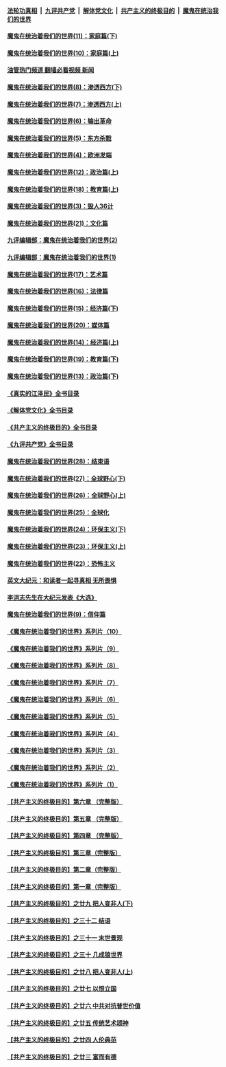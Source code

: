 ####  [法轮功真相](../../../../basic/blob/master/README.md?t=12100131) &nbsp;|&nbsp; [九评共产党](../../../../9ping.md/blob/master/README.md?t=12100131) &nbsp;|&nbsp; [解体党文化](../../../../jtdwh.md/blob/master/README.md?t=12100131)  &nbsp;|&nbsp; [共产主义的终极目的](../../../../gczydzjmd.md/blob/master/README.md?t=12100131) &nbsp;|&nbsp; [魔鬼在统治我们的世界](../../../../mgztzwmdsj.md/blob/master/README.md?t=12100131) 

#### [魔鬼在统治着我们的世界(11)：家庭篇(下)](../pages/nsc422/n10440961.md?t=12100131) 

#### [魔鬼在统治着我们的世界(10)：家庭篇(上)](../pages/nsc422/n10435448.md?t=12100131) 

#### [油管热门频道 翻墙必看视频 新闻](http://129.146.143.75:81/youtube.html?12100131)

#### [魔鬼在统治着我们的世界(8)：渗透西方(下)](../pages/nsc422/n10429603.md?t=12100131) 

#### [魔鬼在统治着我们的世界(7)：渗透西方(上)](../pages/nsc422/n10426013.md?t=12100131) 

#### [魔鬼在统治着我们的世界(6)：输出革命](../pages/nsc422/n10421536.md?t=12100131) 

#### [魔鬼在统治着我们的世界(5)：东方杀戮](../pages/nsc422/n10417707.md?t=12100131) 

#### [魔鬼在统治着我们的世界(4)：欧洲发端](../pages/nsc422/n10414890.md?t=12100131) 

#### [魔鬼在统治着我们的世界(12)：政治篇(上)](../pages/nsc422/n10444576.md?t=12100131) 

#### [魔鬼在统治着我们的世界(18)：教育篇(上)](../pages/nsc422/n10526970.md?t=12100131) 

#### [魔鬼在统治着我们的世界(3)：毁人36计](../pages/nsc422/n10411583.md?t=12100131) 

#### [魔鬼在统治着我们的世界(21)：文化篇](../pages/nsc422/n10597706.md?t=12100131) 

#### [九评编辑部：魔鬼在统治着我们的世界(2)](../pages/nsc422/n10410036.md?t=12100131) 

#### [九评编辑部：魔鬼在统治着我们的世界(1)](../pages/nsc422/n10406825.md?t=12100131) 

#### [魔鬼在统治着我们的世界(17)：艺术篇](../pages/nsc422/n10499093.md?t=12100131) 

#### [魔鬼在统治着我们的世界(16)：法律篇](../pages/nsc422/n10485969.md?t=12100131) 

#### [魔鬼在统治着我们的世界(15)：经济篇(下)](../pages/nsc422/n10469975.md?t=12100131) 

#### [魔鬼在统治着我们的世界(20)：媒体篇](../pages/nsc422/n10586579.md?t=12100131) 

#### [魔鬼在统治着我们的世界(14)：经济篇(上)](../pages/nsc422/n10457370.md?t=12100131) 

#### [魔鬼在统治着我们的世界(19)：教育篇(下)](../pages/nsc422/n10564808.md?t=12100131) 

#### [魔鬼在统治着我们的世界(13)：政治篇(下)](../pages/nsc422/n10448270.md?t=12100131) 

#### [《真实的江泽民》全书目录](../pages/nsc422/n13721399.md?t=12100131) 

#### [《解体党文化》全书目录](../pages/nsc422/n13721157.md?t=12100131) 

#### [《共产主义的终极目的》全书目录](../pages/nsc422/n13721048.md?t=12100131) 

#### [《九评共产党》全书目录](../pages/nsc422/n13708085.md?t=12100131) 

#### [魔鬼在统治着我们的世界(28)：结束语](../pages/nsc422/n10936246.md?t=12100131) 

#### [魔鬼在统治着我们的世界(27)：全球野心(下)](../pages/nsc422/n10928319.md?t=12100131) 

#### [魔鬼在统治着我们的世界(26)：全球野心(上)](../pages/nsc422/n10900318.md?t=12100131) 

#### [魔鬼在统治着我们的世界(25)：全球化](../pages/nsc422/n10788205.md?t=12100131) 

#### [魔鬼在统治着我们的世界(24)：环保主义(下)](../pages/nsc422/n10695307.md?t=12100131) 

#### [魔鬼在统治着我们的世界(23)：环保主义(上)](../pages/nsc422/n10688613.md?t=12100131) 

#### [魔鬼在统治着我们的世界(22)：恐怖主义](../pages/nsc422/n10614727.md?t=12100131) 

#### [英文大纪元：和读者一起寻真相 无所畏惧](../pages/nsc422/n12542027.md?t=12100131) 

#### [李洪志先生在大纪元发表《大选》](../pages/nsc422/n12534746.md?t=12100131) 

#### [魔鬼在统治着我们的世界(9)：信仰篇](../pages/nsc422/n10432159.md?t=12100131) 

#### [《魔鬼在统治着我们的世界》系列片（10）](../pages/nsc422/n12292670.md?t=12100131) 

#### [《魔鬼在统治着我们的世界》系列片（9）](../pages/nsc422/n12290859.md?t=12100131) 

#### [《魔鬼在统治着我们的世界》系列片（8）](../pages/nsc422/n12287445.md?t=12100131) 

#### [《魔鬼在统治着我们的世界》系列片（7）](../pages/nsc422/n12283425.md?t=12100131) 

#### [《魔鬼在统治着我们的世界》系列片（6）](../pages/nsc422/n12282314.md?t=12100131) 

#### [《魔鬼在统治着我们的世界》系列片（5）](../pages/nsc422/n12281419.md?t=12100131) 

#### [《魔鬼在统治着我们的世界》系列片（4）](../pages/nsc422/n12274024.md?t=12100131) 

#### [《魔鬼在统治着我们的世界》系列片（3）](../pages/nsc422/n12271322.md?t=12100131) 

#### [《魔鬼在统治着我们的世界》系列片（2）](../pages/nsc422/n12269049.md?t=12100131) 

#### [《魔鬼在统治着我们的世界》系列片（1）](../pages/nsc422/n12267575.md?t=12100131) 

#### [【共产主义的终极目的】第六章 （完整版）](../pages/nsc422/n11428913.md?t=12100131) 

#### [【共产主义的终极目的】第五章 （完整版）](../pages/nsc422/n11428912.md?t=12100131) 

#### [【共产主义的终极目的】第四章 （完整版）](../pages/nsc422/n11428907.md?t=12100131) 

#### [【共产主义的终极目的】第三章（完整版）](../pages/nsc422/n11428848.md?t=12100131) 

#### [【共产主义的终极目的】第二章（完整版）](../pages/nsc422/n11428831.md?t=12100131) 

#### [【共产主义的终极目的】第一章（完整版）](../pages/nsc422/n11417651.md?t=12100131) 

#### [【共产主义的终极目的】之廿九 把人变非人(下)](../pages/nsc422/n11344140.md?t=12100131) 

#### [【共产主义的终极目的】之三十二 结语](../pages/nsc422/n11360535.md?t=12100131) 

#### [【共产主义的终极目的】之三十一 末世景观](../pages/nsc422/n11351129.md?t=12100131) 

#### [【共产主义的终极目的】之三十 几成狼世界](../pages/nsc422/n11348280.md?t=12100131) 

#### [【共产主义的终极目的】之廿八 把人变非人(上)](../pages/nsc422/n11340492.md?t=12100131) 

#### [【共产主义的终极目的】之廿七 以恨立国](../pages/nsc422/n11336944.md?t=12100131) 

#### [【共产主义的终极目的】之廿六 中共对抗普世价值](../pages/nsc422/n11324785.md?t=12100131) 

#### [【共产主义的终极目的】之廿五 传统艺术颂神](../pages/nsc422/n11296396.md?t=12100131) 

#### [【共产主义的终极目的】之廿四 人伦典范](../pages/nsc422/n11296397.md?t=12100131) 

#### [【共产主义的终极目的】之廿三 富而有德](../pages/nsc422/n11283598.md?t=12100131) 

<img src='http://gfw-breaker.win/goodnews/indexes/nsc422.md' width='0px' height='0px'/>
